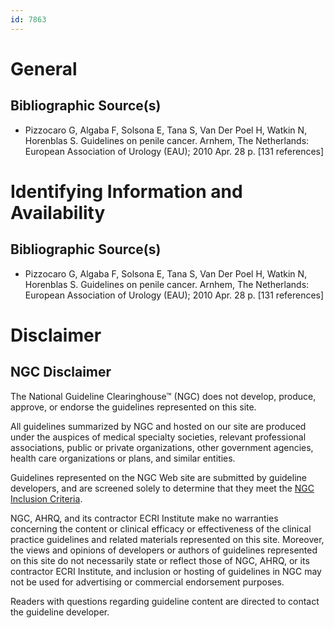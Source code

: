 ```yaml
---
id: 7863
---
```


# General

## Bibliographic Source(s)

- Pizzocaro G, Algaba F, Solsona E, Tana S, Van Der Poel H, Watkin N, Horenblas S. Guidelines on penile cancer. Arnhem, The Netherlands: European Association of Urology (EAU); 2010 Apr. 28 p. [131 references]

# Identifying Information and Availability

## Bibliographic Source(s)

- Pizzocaro G, Algaba F, Solsona E, Tana S, Van Der Poel H, Watkin N, Horenblas S. Guidelines on penile cancer. Arnhem, The Netherlands: European Association of Urology (EAU); 2010 Apr. 28 p. [131 references]

# Disclaimer

## NGC Disclaimer

The National Guideline Clearinghouse™ (NGC) does not develop, produce, approve, or endorse the guidelines represented on this site.

All guidelines summarized by NGC and hosted on our site are produced under the auspices of medical specialty societies, relevant professional associations, public or private organizations, other government agencies, health care organizations or plans, and similar entities.

Guidelines represented on the NGC Web site are submitted by guideline developers, and are screened solely to determine that they meet the [NGC Inclusion Criteria](/help-and-about/summaries/inclusion-criteria).

NGC, AHRQ, and its contractor ECRI Institute make no warranties concerning the content or clinical efficacy or effectiveness of the clinical practice guidelines and related materials represented on this site. Moreover, the views and opinions of developers or authors of guidelines represented on this site do not necessarily state or reflect those of NGC, AHRQ, or its contractor ECRI Institute, and inclusion or hosting of guidelines in NGC may not be used for advertising or commercial endorsement purposes.

Readers with questions regarding guideline content are directed to contact the guideline developer.

